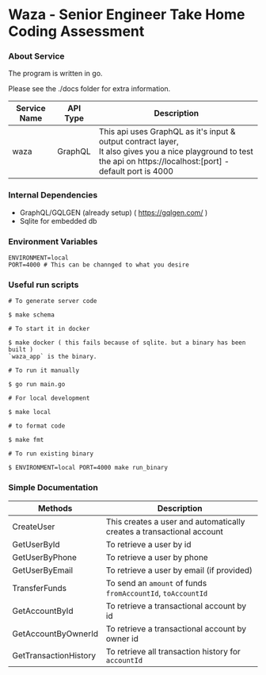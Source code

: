 # Waza - Senior Engineer Take Home Coding Assessment


### About Service
The program is written in go.

Please see the ./docs folder for extra information.

| Service Name | API Type | Description                                                                                                                                                               |
|--------------|----------|---------------------------------------------------------------------------------------------------------------------------------------------------------------------------|
| waza         | GraphQL  | This api uses GraphQL as it's input & output contract layer, <br/> It also gives you a nice playground to test the api on https://localhost:[port] - default port is 4000 | 

### Internal Dependencies

- GraphQL/GQLGEN (already setup) ( https://gqlgen.com/ )
- Sqlite for embedded db

### Environment Variables

```dotenv
ENVIRONMENT=local
PORT=4000 # This can be channged to what you desire
```

### Useful run scripts

```shell script
# To generate server code

$ make schema
```

```shell script
# To start it in docker

$ make docker ( this fails because of sqlite. but a binary has been built )
`waza_app` is the binary.

```

```shell script
# To run it manually

$ go run main.go 
```

```shell script
# For local development

$ make local
```

```shell script
# to format code

$ make fmt 
```

```shell script
# To run existing binary

$ ENVIRONMENT=local PORT=4000 make run_binary 
```

### Simple Documentation

| Methods               | Description                                                           |
|-----------------------|-----------------------------------------------------------------------|
| CreateUser            | This creates a user and automatically creates a transactional account |
| GetUserById           | To retrieve a user by id                                              |
| GetUserByPhone        | To retrieve a user by phone                                           |
| GetUserByEmail        | To retrieve a user by email (if provided)                             |
| TransferFunds         | To send an `amount` of funds `fromAccountId`, `toAccountId`           |
| GetAccountById        | To retrieve a transactional account by id                             |
| GetAccountByOwnerId   | To retrieve a transactional account by owner id                       |
| GetTransactionHistory | To retrieve all transaction history for `accountId`                   |

